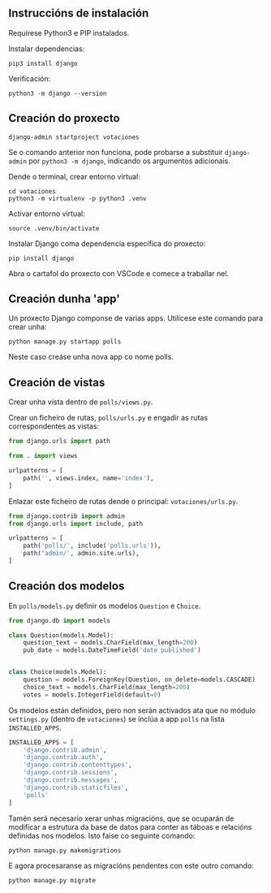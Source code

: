 ## Instruccións de instalación

Requírese Python3 e PIP instalados.

Instalar dependencias:

```shell
pip3 install django
```

Verificación:

```shell
python3 -m django --version
```



## Creación do proxecto

```shell
django-admin startproject votaciones
```

Se o comando anterior non funciona, pode probarse a substituir `django-admin` por `python3 -m django`, indicando os argumentos adicionais.

Dende o terminal, crear entorno virtual:

```shell
cd votaciones
python3 -m virtualenv -p python3 .venv
```


Activar entorno virtual:

```shell
source .venv/bin/activate
```

Instalar Django coma dependencia específica do proxecto:

```shell
pip install django
```

Abra o cartafol do proxecto con VSCode e comece a traballar nel.

## Creación dunha 'app'

Un proxecto Django componse de varias apps. Utilícese este comando para crear unha:

```shell
python manage.py startapp polls
```

Neste caso creáse unha nova app co nome polls.

## Creación de vistas

Crear unha vista dentro de `polls/views.py`.

Crear un ficheiro de rutas, `polls/urls.py` e engadir as rutas correspondentes as vistas:

```python
from django.urls import path

from . import views

urlpatterns = [
    path('', views.index, name='index'),
]
```

Enlazar este ficheiro de rutas dende o principal: `votaciones/urls.py`.

```python
from django.contrib import admin
from django.urls import include, path

urlpatterns = [
    path('polls/', include('polls.urls')),
    path('admin/', admin.site.urls),
]
```

## Creación dos modelos

En `polls/models.py` definir os modelos `Question` e `Choice`.

```python
from django.db import models

class Question(models.Model):
    question_text = models.CharField(max_length=200)
    pub_date = models.DateTimeField('date published')


class Choice(models.Model):
    question = models.ForeignKey(Question, on_delete=models.CASCADE)
    choice_text = models.CharField(max_length=200)
    votes = models.IntegerField(default=0)
```

Os modelos están definidos, pero non serán activados ata que no módulo `settings.py` (dentro de `votaciones`) se inclúa a app `polls` na lista `INSTALLED_APPS`.

```python
INSTALLED_APPS = [
    'django.contrib.admin',
    'django.contrib.auth',
    'django.contrib.contenttypes',
    'django.contrib.sessions',
    'django.contrib.messages',
    'django.contrib.staticfiles',
    'polls'
]
```

Tamén será necesario xerar unhas migracións, que se ocuparán de modificar a estrutura da base de datos para conter as táboas e relacións definidas nos modelos. Isto faise co seguinte comando:

```shell
python manage.py makemigrations
```

E agora procesaranse as migracións pendentes con este outro comando:

```python
python manage.py migrate 
```

